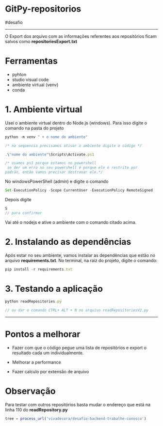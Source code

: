 # GitPy-repositorios
#desafio

------------------------

O Export dos arquivo  com as informações referentes aos repositórios ficam salvos como **repositoriesExport.txt**

# Ferramentas
- pyhton 
- studio visual code
- ambiente virtual (venv)  
- conda

# 1. Ambiente virtual
Usei o ambiente virtual dentro do Node.js (windows). Para isso digite o comando na pasta do projeto 

````javascript
python -m venv " + o nome do ambiente"

/* na sequencia precisamos ativar o ambiente digite o código */

.\"nome do ambiente"\Scripts\Activate.ps1 

/* usamos ps1 porque estamos no powershell 
 se der um erro no seu powershell é porque ele é restrito por 
padrão, então vamos precisar destravar ele.*/

````

No windowsPowerShell (admin) e digite o comando 
````javascript
Set-ExecutionPolicy -Scope CurrentUser -ExecutionPolicy RemoteSigned 
````
Depois digite 
````javascript
S 
// para confirmar
````

Vai até o nodejs e ative o ambiente com o comando citado acima. 


# 2. Instalando as dependências
Após estar no seu ambiente, vamos instalar as dependências que estão no arquivo **requirements.txt**.
No terminal, na raiz do projeto, digite o comando:

````javascript
pip install -r requirements.txt
````
# 3. Testando a aplicação

````javascript
python readRepositories.py

// ou dar o comando CTRL+ ALT + N no arquivo readRepositoriesV2.py
````


------------------------------------------------------------------------------------------------------------------------------------------

# Pontos a melhorar

- Fazer com que o código pegue uma lista de repositórios e export o resultado cada um individualmente. 

- Melhorar a performance 

- Fazer calculo por extensão de arquivo


# Observação

Para testar com outros repositórios basta mudar o endereço que está na linha 110 do **readRepository.py**

````javascript
tree = process_url('vivadecora/desafio-backend-trabalhe-conosco') 
````

